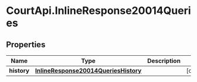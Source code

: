 # CourtApi.InlineResponse20014Queries

## Properties
Name | Type | Description | Notes
------------ | ------------- | ------------- | -------------
**history** | [**InlineResponse20014QueriesHistory**](InlineResponse20014QueriesHistory.md) |  | [optional] 


